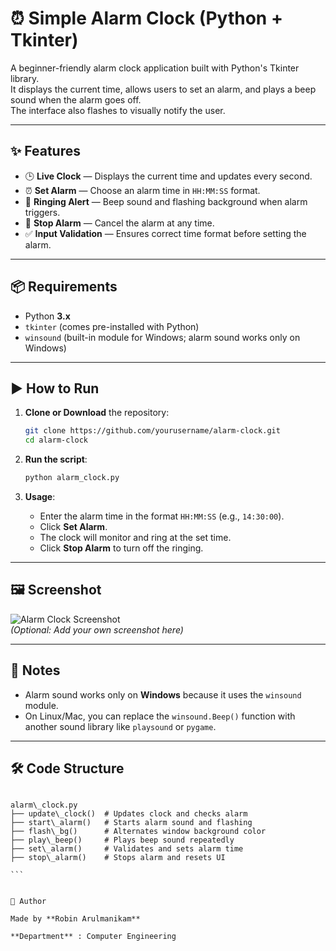 
# ⏰ Simple Alarm Clock (Python + Tkinter)

A beginner-friendly alarm clock application built with Python's Tkinter library.  
It displays the current time, allows users to set an alarm, and plays a beep sound when the alarm goes off.  
The interface also flashes to visually notify the user.

---

## ✨ Features

- 🕒 **Live Clock** — Displays the current time and updates every second.
- ⏰ **Set Alarm** — Choose an alarm time in `HH:MM:SS` format.
- 🔔 **Ringing Alert** — Beep sound and flashing background when alarm triggers.
- 🛑 **Stop Alarm** — Cancel the alarm at any time.
- ✅ **Input Validation** — Ensures correct time format before setting the alarm.

---

## 📦 Requirements

- Python **3.x**
- `tkinter` (comes pre-installed with Python)
- `winsound` (built-in module for Windows; alarm sound works only on Windows)

---

## ▶️ How to Run

1. **Clone or Download** the repository:
    ```bash
    git clone https://github.com/yourusername/alarm-clock.git
    cd alarm-clock
    ```

2. **Run the script**:
    ```bash
    python alarm_clock.py
    ```

3. **Usage**:
   - Enter the alarm time in the format `HH:MM:SS` (e.g., `14:30:00`).
   - Click **Set Alarm**.
   - The clock will monitor and ring at the set time.
   - Click **Stop Alarm** to turn off the ringing.

---

## 🖼️ Screenshot

![Alarm Clock Screenshot](screenshot.png)  
*(Optional: Add your own screenshot here)*

---

## 📌 Notes

- Alarm sound works only on **Windows** because it uses the `winsound` module.
- On Linux/Mac, you can replace the `winsound.Beep()` function with another sound library like `playsound` or `pygame`.

---

## 🛠️ Code Structure

````

alarm\_clock.py
├── update\_clock()  # Updates clock and checks alarm
├── start\_alarm()   # Starts alarm sound and flashing
├── flash\_bg()      # Alternates window background color
├── play\_beep()     # Plays beep sound repeatedly
├── set\_alarm()     # Validates and sets alarm time
├── stop\_alarm()    # Stops alarm and resets UI

```


🙌 Author

Made by **Robin Arulmanikam**

**Department** : Computer Engineering
